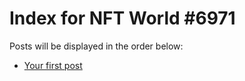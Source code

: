 # Index for NFT World #6971
Posts will be displayed in the order below:

- [Your first post](./001-first.md)

